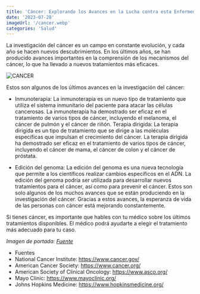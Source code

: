 ```yaml
---
title: 'Cáncer: Explorando los Avances en la Lucha contra esta Enfermedad'
date: '2023-07-28'
imageUrl: '/cancer.webp'
categories: 'Salud'
---
```


La investigación del cáncer es un campo en constante evolución, y cada año se hacen nuevos descubrimientos. En los últimos años, se han producido avances importantes en la comprensión de los mecanismos del cáncer, lo que ha llevado a nuevos tratamientos más eficaces.

![CANCER](/cancer.webp)

Estos son algunos de los últimos avances en la investigación del cáncer:

- Inmunoterapia: La inmunoterapia es un nuevo tipo de tratamiento que utiliza el sistema inmunitario del paciente para atacar las células cancerosas. La inmunoterapia ha demostrado ser eficaz en el tratamiento de varios tipos de cáncer, incluyendo el melanoma, el cáncer de pulmón y el cáncer de riñón.
Terapia dirigida: La terapia dirigida es un tipo de tratamiento que se dirige a las moléculas específicas que impulsan el crecimiento del cáncer. La terapia dirigida ha demostrado ser eficaz en el tratamiento de varios tipos de cáncer, incluyendo el cáncer de mama, el cáncer de colon y el cáncer de próstata.


- Edición del genoma: La edición del genoma es una nueva tecnología que permite a los científicos realizar cambios específicos en el ADN. La edición del genoma podría ser utilizada para desarrollar nuevos tratamientos para el cáncer, así como para prevenir el cáncer.
Estos son solo algunos de los muchos avances que se están produciendo en la investigación del cáncer. Gracias a estos avances, la esperanza de vida de las personas con cáncer está mejorando constantemente.

Si tienes cáncer, es importante que hables con tu médico sobre los últimos tratamientos disponibles. El médico podrá ayudarte a elegir el tratamiento más adecuado para tu caso.

*Imagen de portada: [Fuente](https://www.bbc.com/mundo)*

- Fuentes 
- National Cancer Institute: <https://www.cancer.gov/>
- American Cancer Society: <https://www.cancer.org/>
- American Society of Clinical Oncology: <https://www.asco.org/>
- Mayo Clinic: <https://www.mayoclinic.org/>
- Johns Hopkins Medicine: <https://www.hopkinsmedicine.org/>
